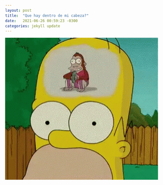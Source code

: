 ```yaml
---
layout: post
title:  "Que hay dentro de mi cabeza?"
date:   2021-06-26 00:59:23 -0300
categories: jekyll update
---
```


![image](./homer.gif)

[jekyll-docs]: https://jekyllrb.com/docs/home
[jekyll-gh]:   https://github.com/jekyll/jekyll
[jekyll-talk]: https://talk.jekyllrb.com/
